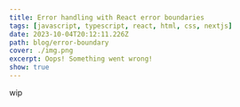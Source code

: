 ```yaml
---
title: Error handling with React error boundaries
tags: [javascript, typescript, react, html, css, nextjs]
date: 2023-10-04T20:12:11.226Z
path: blog/error-boundary
cover: ./img.png
excerpt: Oops! Something went wrong!
show: true
---
```


wip 
